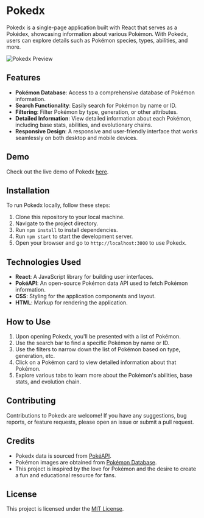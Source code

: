 # Pokedx

Pokedx is a single-page application built with React that serves as a Pokédex, showcasing information about various Pokémon. With Pokedx, users can explore details such as Pokémon species, types, abilities, and more.

![Pokedx Preview](pokedx-preview.png)

## Features

- **Pokémon Database**: Access to a comprehensive database of Pokémon information.
- **Search Functionality**: Easily search for Pokémon by name or ID.
- **Filtering**: Filter Pokémon by type, generation, or other attributes.
- **Detailed Information**: View detailed information about each Pokémon, including base stats, abilities, and evolutionary chains.
- **Responsive Design**: A responsive and user-friendly interface that works seamlessly on both desktop and mobile devices.

## Demo

Check out the live demo of Pokedx [here](#).

## Installation

To run Pokedx locally, follow these steps:

1. Clone this repository to your local machine.
2. Navigate to the project directory.
3. Run `npm install` to install dependencies.
4. Run `npm start` to start the development server.
5. Open your browser and go to `http://localhost:3000` to use Pokedx.

## Technologies Used

- **React**: A JavaScript library for building user interfaces.
- **PokéAPI**: An open-source Pokémon data API used to fetch Pokémon information.
- **CSS**: Styling for the application components and layout.
- **HTML**: Markup for rendering the application.

## How to Use

1. Upon opening Pokedx, you'll be presented with a list of Pokémon.
2. Use the search bar to find a specific Pokémon by name or ID.
3. Use the filters to narrow down the list of Pokémon based on type, generation, etc.
4. Click on a Pokémon card to view detailed information about that Pokémon.
5. Explore various tabs to learn more about the Pokémon's abilities, base stats, and evolution chain.

## Contributing

Contributions to Pokedx are welcome! If you have any suggestions, bug reports, or feature requests, please open an issue or submit a pull request.

## Credits

- Pokedx data is sourced from [PokéAPI](https://pokeapi.co/).
- Pokémon images are obtained from [Pokémon Database](https://pokemondb.net/).
- This project is inspired by the love for Pokémon and the desire to create a fun and educational resource for fans.

## License

This project is licensed under the [MIT License](LICENSE).
